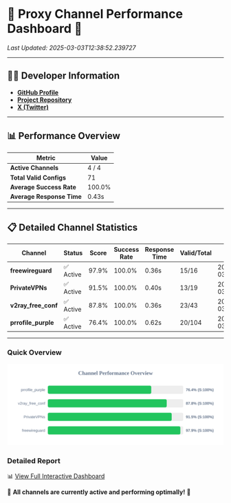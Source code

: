 # 🌟 Proxy Channel Performance Dashboard 🌟

_Last Updated: 2025-03-03T12:38:52.239727_

---

## 👩‍💻 Developer Information

- **[GitHub Profile](https://github.com/4n0nymou3)**  
- **[Project Repository](https://github.com/4n0nymou3/multi-proxy-config-fetcher)**  
- **[X (Twitter)](https://x.com/4n0nymou3)**  

---

## 📊 Performance Overview

| Metric                | Value       |
|-----------------------|-------------|
| **Active Channels**   | 4 / 4       |
| **Total Valid Configs** | 71          |
| **Average Success Rate** | 100.0%      |
| **Average Response Time** | 0.43s       |

---

## 📋 Detailed Channel Statistics

| Channel          | Status     | Score  | Success Rate | Response Time | Valid/Total | Last Success               |
|------------------|------------|--------|--------------|---------------|-------------|----------------------------|
| **freewireguard**  | ✅ Active  | 97.9%  | 100.0% | 0.36s         | 15/16       | 2025-03-03T12:38:52.237888 |
| **PrivateVPNs**  | ✅ Active  | 91.5%  | 100.0% | 0.40s         | 13/19       | 2025-03-03T12:38:51.851996 |
| **v2ray_free_conf**  | ✅ Active  | 87.8%  | 100.0% | 0.36s         | 23/43       | 2025-03-03T12:38:51.414894 |
| **prrofile_purple**  | ✅ Active  | 76.4%  | 100.0% | 0.62s         | 20/104       | 2025-03-03T12:38:50.992912 |

---

### Quick Overview
<div align="center">
  <a href="https://raw.githubusercontent.com/nullluser/NullRepo/refs/heads/main/assets/channel_stats_chart.svg">
    <img src="https://raw.githubusercontent.com/nullluser/NullRepo/refs/heads/main/assets/channel_stats_chart.svg" alt="Source Performance Statistics" width="800">
  </a>
</div>

### Detailed Report
📊 [View Full Interactive Dashboard](https://htmlpreview.github.io/?https://github.com/nullluser/NullRepo/blob/main/assets/performance_report.html)

🎉 **All channels are currently active and performing optimally!** 🎉
